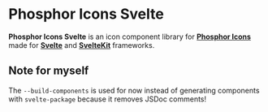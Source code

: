 # Phosphor Icons Svelte

**Phosphor Icons Svelte** is an icon component library for [**Phosphor Icons**](https://phosphoricons.com) made for [**Svelte**](https://svelte.dev) and [**SvelteKit**](https://kit.svelte.dev) frameworks.

## Note for myself

The `--build-components` is used for now instead of generating components with `svelte-package` because it removes JSDoc comments!
